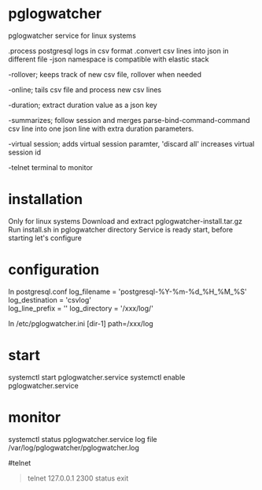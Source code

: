 # pglogwatcher
pglogwatcher service for linux systems

.process postgresql logs in csv format
.convert csv lines into json in different file
-json namespace is compatible with elastic stack

-rollover; keeps track of new csv file, rollover when needed

-online; tails csv file and process new csv lines

-duration; extract duration value as a json key

-summarizes; follow session and merges parse-bind-command-command csv line into one json line with extra duration parameters.

-virtual session; adds virtual session paramter, 'discard all' increases virtual session id

-telnet terminal to monitor

# installation
Only for linux systems
Download and extract pglogwatcher-install.tar.gz
Run install.sh in pglogwatcher directory
Service is ready start, before starting let's configure

# configuration
In postgresql.conf
log_filename = 'postgresql-%Y-%m-%d_%H_%M_%S'
log_destination = 'csvlog'	
log_line_prefix = ''
log_directory = '/xxx/log/'	

In /etc/pglogwatcher.ini
[dir-1]
path=/xxx/log

# start
systemctl start pglogwatcher.service
systemctl enable pglogwatcher.service

# monitor
systemctl status pglogwatcher.service
log file /var/log/pglogwatcher/pglogwatcher.log

#telnet
>telnet 127.0.0.1 2300
>status
>exit

